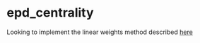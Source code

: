 # epd_centrality
Looking to implement the linear weights method described [here](https://arxiv.org/abs/2009.01483)
